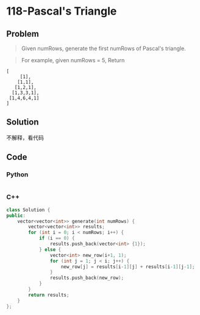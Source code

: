 # 118-Pascal's Triangle

## Problem

> Given numRows, generate the first numRows of Pascal's triangle.

> For example, given numRows = 5,
Return
>
```
[
     [1],
    [1,1],
   [1,2,1],
  [1,3,3,1],
 [1,4,6,4,1]
]
```

## Solution

不解释，看代码

## Code

### Python

```python

```

### C++

```cpp
class Solution {
public:
    vector<vector<int>> generate(int numRows) {
        vector<vector<int>> results;
        for (int i = 0; i < numRows; i++) {
            if (i == 0) {
                results.push_back(vector<int> {1});
            } else {
                vector<int> new_row(i+1, 1);
                for (int j = 1; j < i; j++) {
                    new_row[j] = results[i-1][j] + results[i-1][j-1];
                }
                results.push_back(new_row);
            }
        }
        return results;
    }
};
```